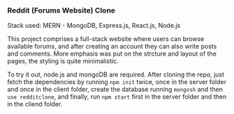 ### Reddit (Forums Website) Clone

Stack used: MERN - MongoDB, Express.js, React.js, Node.js

This project comprises a full-stack website where users can browse available forums, and after creating an account they can also write posts and comments.
More emphasis was put on the strcture and layout of the pages, the styling is quite minimalistic.

To try it out, node.js and mongoDB are required. 
After cloning the repo, just fetch the dependencies by running ```npm init``` twice, once in the server folder and once in the client folder, create the database running ```mongosh``` and then ```use redditclone```, and finally, run ```npm start``` first in the server folder and then in the cliend folder.
